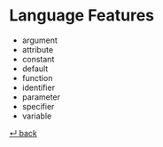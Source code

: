 # Language Features

  - argument
  - attribute
  - constant
  - default
  - function
  - identifier
  - parameter
  - specifier
  - variable

[↵ back](../README.md)
